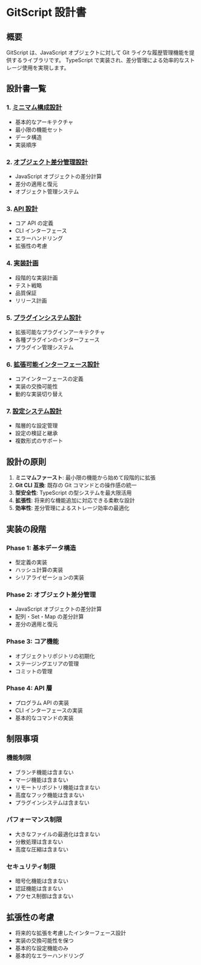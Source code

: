# GitScript 設計書

## 概要

GitScript は、JavaScript オブジェクトに対して Git ライクな履歴管理機能を提供するライブラリです。
TypeScript で実装され、差分管理による効率的なストレージ使用を実現します。

## 設計書一覧

### 1. [ミニマム構成設計](./minimal-architecture.md)

- 基本的なアーキテクチャ
- 最小限の機能セット
- データ構造
- 実装順序

### 2. [オブジェクト差分管理設計](./object-delta-compression.md)

- JavaScript オブジェクトの差分計算
- 差分の適用と復元
- オブジェクト管理システム

### 3. [API 設計](./api-design.md)

- コア API の定義
- CLI インターフェース
- エラーハンドリング
- 拡張性の考慮

### 4. [実装計画](./implementation-plan.md)

- 段階的な実装計画
- テスト戦略
- 品質保証
- リリース計画

### 5. [プラグインシステム設計](./plugin-system.md)

- 拡張可能なプラグインアーキテクチャ
- 各種プラグインのインターフェース
- プラグイン管理システム

### 6. [拡張可能インターフェース設計](./extensible-interfaces.md)

- コアインターフェースの定義
- 実装の交換可能性
- 動的な実装切り替え

### 7. [設定システム設計](./configuration-system.md)

- 階層的な設定管理
- 設定の検証と継承
- 複数形式のサポート

## 設計の原則

1. **ミニマムファースト**: 最小限の機能から始めて段階的に拡張
2. **Git CLI 互換**: 既存の Git コマンドとの操作感の統一
3. **型安全性**: TypeScript の型システムを最大限活用
4. **拡張性**: 将来的な機能追加に対応できる柔軟な設計
5. **効率性**: 差分管理によるストレージ効率の最適化

## 実装の段階

### Phase 1: 基本データ構造

- 型定義の実装
- ハッシュ計算の実装
- シリアライゼーションの実装

### Phase 2: オブジェクト差分管理

- JavaScript オブジェクトの差分計算
- 配列・Set・Map の差分計算
- 差分の適用と復元

### Phase 3: コア機能

- オブジェクトリポジトリの初期化
- ステージングエリアの管理
- コミットの管理

### Phase 4: API 層

- プログラム API の実装
- CLI インターフェースの実装
- 基本的なコマンドの実装

## 制限事項

### 機能制限

- ブランチ機能は含まない
- マージ機能は含まない
- リモートリポジトリ機能は含まない
- 高度なフック機能は含まない
- プラグインシステムは含まない

### パフォーマンス制限

- 大きなファイルの最適化は含まない
- 分散処理は含まない
- 高度な圧縮は含まない

### セキュリティ制限

- 暗号化機能は含まない
- 認証機能は含まない
- アクセス制御は含まない

## 拡張性の考慮

- 将来的な拡張を考慮したインターフェース設計
- 実装の交換可能性を保つ
- 基本的な設定機能のみ
- 基本的なエラーハンドリング
